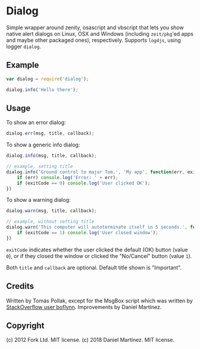 Dialog
======

Simple wrapper around zenity, osascript and vbscript that lets you
show native alert dialogs on Linux, OSX and Windows (including `zeit/pkg`'ed apps and maybe other packaged ones), respectively.
Supports `log4js`, using logger `dialog`.

Example
-----

``` js
var dialog = require('dialog');

dialog.info('Hello there');
```

Usage
-------
To show an error dialog:

``` js
dialog.err(msg, title, callback);
```

To show a generic info dialog:

``` js
dialog.info(msg, title, callback);

// example, setting title
dialog.info('Ground control to major Tom.', 'My app', function(err, exitCode) {
	if (err) console.log('Error: ' + err);
	if (exitCode == 0) console.log('User clicked OK');
})
```

To show a warning dialog:

``` js
dialog.warn(msg, title, callback);

// example, without setting title
dialog.warn('This computer will autoterminate itself in 5 seconds.', function(err, exitCode){
	if (exitCode == 1) console.log('User closed window');
})
```

`exitCode` indicates whether the user clicked the default (OK) button (value `0`), or if they closed the window or clicked the "No/Cancel" button (value `1`).

Both `title` and `callback` are optional. Default title shown is "Important".

Credits
-------
Written by Tomás Pollak, except for the MsgBox script which was written by
[StackOverflow user boflynn](http://stackoverflow.com/a/774197).
Improvements by Daniel Martínez.

Copyright
---------
(c) 2012 Fork Ltd. MIT license.
(c) 2018 Daniel Martínez. MIT license.
